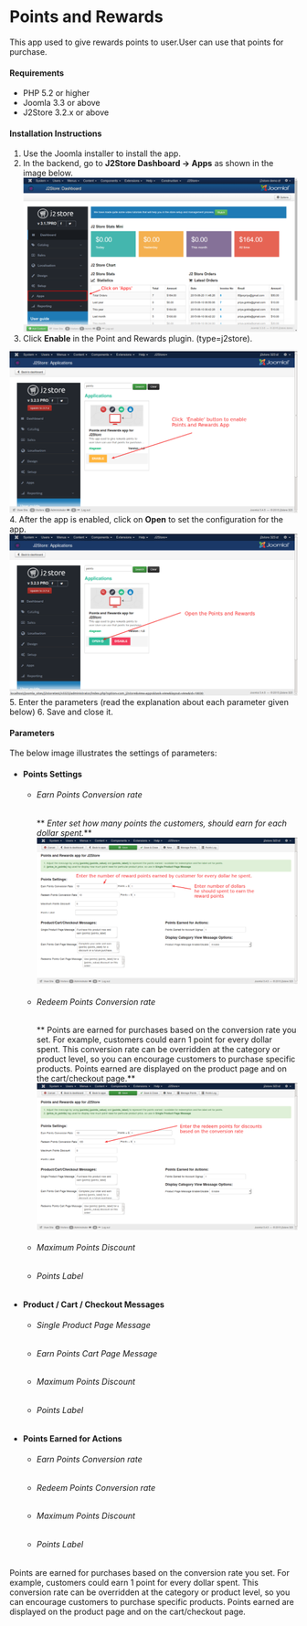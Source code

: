 # Points and Rewards

This app used to give rewards points to user.User can use that points for purchase.

#### Requirements

* PHP 5.2 or higher
* Joomla 3.3 or above
* J2Store 3.2.x or above

#### Installation Instructions
1. Use the Joomla installer to install the app. 
2. In the backend, go to **J2Store Dashboard -> Apps** as shown in the image below. 
![](./assets/images/acymail-app-1.png)
3. Click **Enable** in the Point and Rewards plugin. (type=j2store). 

![](step1_.png)
4. After the app is enabled, click on **Open** to set the configuration for the app.
![](step2.png)
5. Enter the parameters (read the explanation about each parameter given below) 
6. Save and close it.

#### Parameters
The below image illustrates the settings of parameters:

* #### Points Settings
    * ###### Earn Points Conversion rate
       ** *Enter set how many points the customers, should earn for each dollar spent.***
![](step3_earning_rewards_every_dollar.png)
    * ###### Redeem Points Conversion rate
       ** Points are earned for purchases based on the conversion rate you set. For example, customers could earn 1 point for every dollar spent. This conversion rate can be overridden at the category or product level, so you can encourage customers to purchase specific products. Points earned are displayed on the product page and on the cart/checkout page.**
![](step3_redeem_reward_points.png)
    * ###### Maximum Points Discount 
    * ###### Points Label 
* #### Product / Cart / Checkout Messages 
    * ###### Single Product Page Message
    * ###### Earn Points Cart Page Message
    * ###### Maximum Points Discount 
    * ###### Points Label 
* #### Points Earned for Actions
    * ###### Earn Points Conversion rate
    * ###### Redeem Points Conversion rate
    * ###### Maximum Points Discount 
    * ###### Points Label 
    






Points are earned for purchases based on the conversion rate you set. For example, customers could earn 1 point for every dollar spent. This conversion rate can be overridden at the category or product level, so you can encourage customers to purchase specific products. Points earned are displayed on the product page and on the cart/checkout page.
